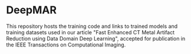 # DeepMAR
This repository hosts the training code and links to trained models and training datasets used in our article "Fast Enhanced CT Metal Artifact Reduction using Data Domain Deep Learning", accepted for publication in the IEEE Transactions on Computational Imaging.
